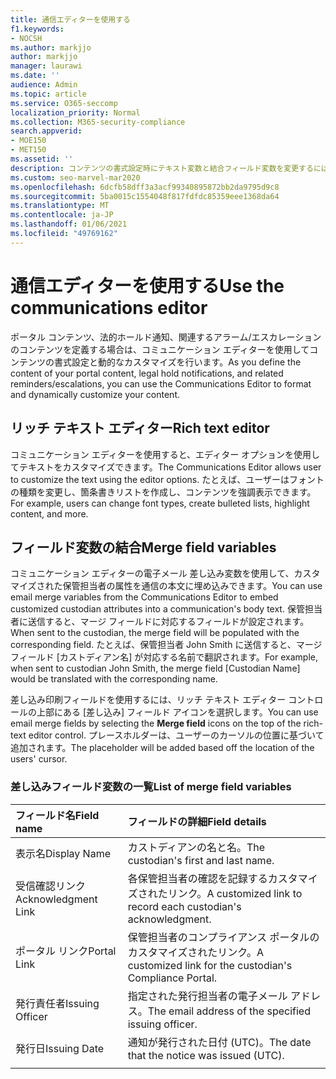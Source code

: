 ```yaml
---
title: 通信エディターを使用する
f1.keywords:
- NOCSH
ms.author: markjjo
author: markjjo
manager: laurawi
ms.date: ''
audience: Admin
ms.topic: article
ms.service: O365-seccomp
localization_priority: Normal
ms.collection: M365-security-compliance
search.appverid:
- MOE150
- MET150
ms.assetid: ''
description: コンテンツの書式設定時にテキスト変数と結合フィールド変数を変更するには、コミュニケーション エディターを使用します。
ms.custom: seo-marvel-mar2020
ms.openlocfilehash: 6dcfb58dff3a3acf99340895872bb2da9795d9c8
ms.sourcegitcommit: 5ba0015c1554048f817fdfdc85359eee1368da64
ms.translationtype: MT
ms.contentlocale: ja-JP
ms.lasthandoff: 01/06/2021
ms.locfileid: "49769162"
---
```

# <a name="use-the-communications-editor"></a><span data-ttu-id="c9b1d-103">通信エディターを使用する</span><span class="sxs-lookup"><span data-stu-id="c9b1d-103">Use the communications editor</span></span>

<span data-ttu-id="c9b1d-104">ポータル コンテンツ、法的ホールド通知、関連するアラーム/エスカレーションのコンテンツを定義する場合は、コミュニケーション エディターを使用してコンテンツの書式設定と動的なカスタマイズを行います。</span><span class="sxs-lookup"><span data-stu-id="c9b1d-104">As you define the content of your portal content, legal hold notifications, and related reminders/escalations, you can use the Communications Editor to format and dynamically customize your content.</span></span>

## <a name="rich-text-editor"></a><span data-ttu-id="c9b1d-105">リッチ テキスト エディター</span><span class="sxs-lookup"><span data-stu-id="c9b1d-105">Rich text editor</span></span>

<span data-ttu-id="c9b1d-106">コミュニケーション エディターを使用すると、エディター オプションを使用してテキストをカスタマイズできます。</span><span class="sxs-lookup"><span data-stu-id="c9b1d-106">The Communications Editor allows user to customize the text using the editor options.</span></span> <span data-ttu-id="c9b1d-107">たとえば、ユーザーはフォントの種類を変更し、箇条書きリストを作成し、コンテンツを強調表示できます。</span><span class="sxs-lookup"><span data-stu-id="c9b1d-107">For example, users can change font types, create bulleted lists, highlight content, and more.</span></span>

## <a name="merge-field-variables"></a><span data-ttu-id="c9b1d-108">フィールド変数の結合</span><span class="sxs-lookup"><span data-stu-id="c9b1d-108">Merge field variables</span></span>

<span data-ttu-id="c9b1d-109">コミュニケーション エディターの電子メール 差し込み変数を使用して、カスタマイズされた保管担当者の属性を通信の本文に埋め込みできます。</span><span class="sxs-lookup"><span data-stu-id="c9b1d-109">You can use email merge variables from the Communications Editor to embed customized custodian attributes into a communication's body text.</span></span> <span data-ttu-id="c9b1d-110">保管担当者に送信すると、マージ フィールドに対応するフィールドが設定されます。</span><span class="sxs-lookup"><span data-stu-id="c9b1d-110">When sent to the custodian, the merge field will be populated with the corresponding field.</span></span> <span data-ttu-id="c9b1d-111">たとえば、保管担当者 John Smith に送信すると、マージ フィールド [カストディアン名] が対応する名前で翻訳されます。</span><span class="sxs-lookup"><span data-stu-id="c9b1d-111">For example, when sent to custodian John Smith, the merge field [Custodian Name] would be translated with the corresponding name.</span></span>

<span data-ttu-id="c9b1d-112">差し込み印刷フィールドを使用するには、リッチ テキスト エディター コントロールの上部にある [差し込み] フィールド アイコンを選択します。</span><span class="sxs-lookup"><span data-stu-id="c9b1d-112">You can use email merge fields by selecting the **Merge field** icons on the top of the rich-text editor control.</span></span> <span data-ttu-id="c9b1d-113">プレースホルダーは、ユーザーのカーソルの位置に基づいて追加されます。</span><span class="sxs-lookup"><span data-stu-id="c9b1d-113">The placeholder will be added based off the location of the users' cursor.</span></span>

### <a name="list-of-merge-field-variables"></a><span data-ttu-id="c9b1d-114">差し込みフィールド変数の一覧</span><span class="sxs-lookup"><span data-stu-id="c9b1d-114">List of merge field variables</span></span>

| <span data-ttu-id="c9b1d-115">フィールド名</span><span class="sxs-lookup"><span data-stu-id="c9b1d-115">Field name</span></span>                  | <span data-ttu-id="c9b1d-116">フィールドの詳細</span><span class="sxs-lookup"><span data-stu-id="c9b1d-116">Field details</span></span> |
| :------------------- | :------------------- |
| <span data-ttu-id="c9b1d-117">表示名</span><span class="sxs-lookup"><span data-stu-id="c9b1d-117">Display Name</span></span>  | <span data-ttu-id="c9b1d-118">カストディアンの名と名。</span><span class="sxs-lookup"><span data-stu-id="c9b1d-118">The custodian's first and last name.</span></span> | 
| <span data-ttu-id="c9b1d-119">受信確認リンク</span><span class="sxs-lookup"><span data-stu-id="c9b1d-119">Acknowledgment Link</span></span> | <span data-ttu-id="c9b1d-120">各保管担当者の確認を記録するカスタマイズされたリンク。</span><span class="sxs-lookup"><span data-stu-id="c9b1d-120">A customized link to record each custodian's acknowledgment.</span></span>|                 |
| <span data-ttu-id="c9b1d-121">ポータル リンク</span><span class="sxs-lookup"><span data-stu-id="c9b1d-121">Portal Link</span></span>     | <span data-ttu-id="c9b1d-122">保管担当者のコンプライアンス ポータルのカスタマイズされたリンク。</span><span class="sxs-lookup"><span data-stu-id="c9b1d-122">A customized link for the custodian's Compliance Portal.</span></span>|                |
| <span data-ttu-id="c9b1d-123">発行責任者</span><span class="sxs-lookup"><span data-stu-id="c9b1d-123">Issuing Officer</span></span>                   | <span data-ttu-id="c9b1d-124">指定された発行担当者の電子メール アドレス。</span><span class="sxs-lookup"><span data-stu-id="c9b1d-124">The email address of the specified issuing officer.</span></span>|                   |
| <span data-ttu-id="c9b1d-125">発行日</span><span class="sxs-lookup"><span data-stu-id="c9b1d-125">Issuing Date</span></span>                   | <span data-ttu-id="c9b1d-126">通知が発行された日付 (UTC)。</span><span class="sxs-lookup"><span data-stu-id="c9b1d-126">The date that the notice was issued (UTC).</span></span>              |
|||
